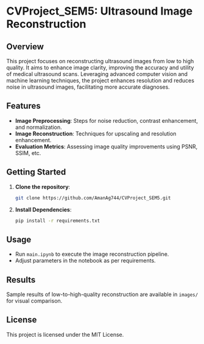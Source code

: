 # CVProject_SEM5: Ultrasound Image Reconstruction

## Overview
This project focuses on reconstructing ultrasound images from low to high quality. It aims to enhance image clarity, improving the accuracy and utility of medical ultrasound scans. Leveraging advanced computer vision and machine learning techniques, the project enhances resolution and reduces noise in ultrasound images, facilitating more accurate diagnoses.

## Features
- **Image Preprocessing**: Steps for noise reduction, contrast enhancement, and normalization.
- **Image Reconstruction**: Techniques for upscaling and resolution enhancement.
- **Evaluation Metrics**: Assessing image quality improvements using PSNR, SSIM, etc.

## Getting Started
1. **Clone the repository**:
    ```bash
    git clone https://github.com/AmanAg744/CVProject_SEM5.git
    ```
2. **Install Dependencies**:
    ```bash
    pip install -r requirements.txt
    ```

## Usage
- Run `main.ipynb` to execute the image reconstruction pipeline.
- Adjust parameters in the notebook as per requirements.

## Results
Sample results of low-to-high-quality reconstruction are available in `images/` for visual comparison.

## License
This project is licensed under the MIT License.
